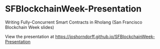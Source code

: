 # SFBlockchainWeek-Presentation
Writing Fully-Concurrent Smart Contracts in Rholang (San Francisco Blockchain Week slides)

View the presentation at https://joshorndorff.github.io/SFBlockchainWeek-Presentation
